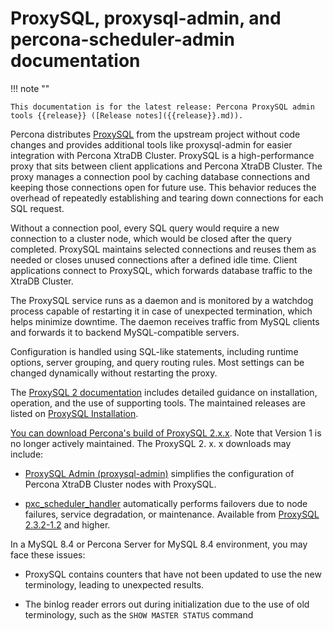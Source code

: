 # ProxySQL, proxysql-admin, and percona-scheduler-admin documentation

!!! note ""

    This documentation is for the latest release: Percona ProxySQL admin tools {{release}} ([Release notes]({{release}}.md)).

Percona distributes [ProxySQL](https://www.proxysql.com/) from the upstream project without code changes and provides additional tools like proxysql-admin for easier integration with Percona XtraDB Cluster. ProxySQL is a high-performance proxy that sits between client applications and Percona XtraDB Cluster. The proxy manages a connection pool by caching database connections and keeping those connections open for future use. This behavior reduces the overhead of repeatedly establishing and tearing down connections for each SQL request.

Without a connection pool, every SQL query would require a new connection to a cluster node, which would be closed after the query completed. ProxySQL maintains selected connections and reuses them as needed or closes unused connections after a defined idle time. Client applications connect to ProxySQL, which forwards database traffic to the XtraDB Cluster.

The ProxySQL service runs as a daemon and is monitored by a watchdog process capable of restarting it in case of unexpected termination, which helps minimize downtime. The daemon receives traffic from MySQL clients and forwards it to backend MySQL-compatible servers.

Configuration is handled using SQL-like statements, including runtime options, server grouping, and query routing rules. Most settings can be changed dynamically without restarting the proxy.

The [ProxySQL 2 documentation](https://proxysql.com/documentation/) includes detailed guidance on installation, operation, and the use of supporting tools. The maintained releases are listed on 
[ProxySQL Installation](https://proxysql.com/documentation/installing-proxysql/).

[You can download Percona's build of ProxySQL 2.x.x](https://www.percona.com/download-proxysql). Note that 
Version 1 is no longer actively maintained. The ProxySQL 2. x. x downloads may include:

- [ProxySQL Admin (proxysql-admin)](proxysql-admin-tool-v2-config.md) simplifies the configuration of Percona XtraDB Cluster nodes with ProxySQL.

- [pxc_scheduler_handler](build-psh.md) automatically performs failovers due to 
  node failures, service degradation, or maintenance. Available from 
  [ProxySQL 2.3.2-1.2](./release-notes-2.3.2-1.md) and higher.

In a MySQL 8.4 or Percona Server for MySQL 8.4 environment, you may face these 
issues:

* ProxySQL contains counters that have not been updated to use the new terminology, 
  leading to unexpected results.

* The binlog reader errors out during initialization due to the use of old 
  terminology, such as the `SHOW MASTER STATUS` command
